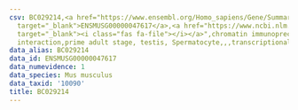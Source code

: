 ```yaml
---
csv: BC029214,<a href="https://www.ensembl.org/Homo_sapiens/Gene/Summary?db=core;g=ENSMUSG00000047617"
  target="_blank">ENSMUSG00000047617</a>,<a href="https://www.ncbi.nlm.nih.gov/pubmed/25450459"
  target="_blank"><i class="fas fa-file"></i></a>",chromatin immunoprecipitation assay,direct
  interaction,prime adult stage, testis, Spermatocyte,,,transcriptional regulation,
data_alias: BC029214
data_id: ENSMUSG00000047617
data_numevidence: 1
data_species: Mus musculus
data_taxid: '10090'
title: BC029214
---
```

